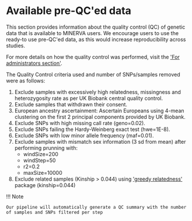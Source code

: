 # Available pre-QC'ed data  

This section provides information about the quality control (QC) of genetic data that is available to MINERVA users. We encourage users to use the ready-to use pre-QC'ed data, as this would increase reproducibility across studies. 

For more details on how the quality control was performed, visit the ['For administrators section'](./../admin/master_generation.md). 

The Quality Control criteria used and number of SNPs/samples removed were as follows:

1. Exclude samples with excessively high relatedness, missingness and heterozygosity rate as per UK Biobank central quality control.
2. Exclude samples that withdrawn their consent.
3. European ancestry ascertainment: Ascertain Europeans using 4-mean clustering on the first 2 principal components provided by UK Biobank. 
4. Exclude SNPs with high missing call rate (geno=0.02).
5. Exclude SNPs failing the Hardy-Weinberg exact test (hwe=1E-8).
6. Exclude SNPs with low minor allele frequency (maf=0.01).
7. Exclude samples with mismatch sex information (3 sd from mean) after performing prunning with:
	- windSize=200
	- windStep=50
	- r2=0.2
	- maxSize=10000
8. Exclude related samples (Kinship > 0.044) using ['greedy relatedness'](https://gitlab.com/choishingwan/GreedyRelated) package (kinship=0.044)

!!! Note

	Our pipeline will automatically generate a QC summary with the number of samples and SNPs filtered per step
